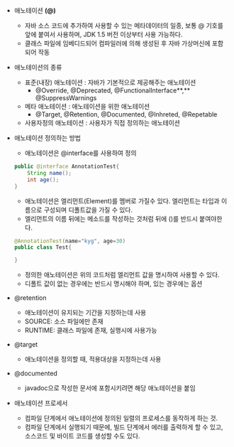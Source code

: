 - 애노테이션 **(@)**
    - 자바 소스 코드에 추가하여 사용할 수 있는 메타데이터의 일종, 보통 @ 기호를 앞에 붙여서 사용하며, JDK 1.5 버전 이상부터 사용 가능하다.
    - 클래스 파일에 임베디드되어 컴파일러에 의해 생성된 후 자바 가상머신에 포함되어 작동
    
- 애노테이션의 종류
    - 표준(내장) 애노테이션 : 자바가 기본적으로 제공해주는 애노테이션
        - @Override, @Deprecated, @FunctionalInterface**,** @SuppressWarnings
    - 메타 애노테이션 : 애노테이션을 위한 애노테이션
        - @Target, @Retention, @Documented, @Inhreted, @Repetable
    - 사용자정의 애노테이션 : 사용자가 직접 정의하는 애노테이션
    
- 애노테이션 정의하는 방법
    - 애노테이션은 @interface를 사용하여 정의
    
    ```java
    public @interface AnnotationTest{
    	String name();
    	int age();
    }
    ```
    
    - 애노테이션은 엘리먼트(Element)를 멤버로 가질수 있다. 엘리먼트는 타입과 이름으로 구성되며 디폴트값을 가질 수 있다.
    - 엘리먼트의 이름 뒤에는 메소드를 작성하는 것처럼 뒤에 ()를 반드시 붙여야한다.
    
    ```java
    @AnnotationTest(name="kyg", age=30)
    public class Test{
    
    }
    ```
    
    - 정의한 애노테이션은 위의 코드처럼 엘리먼트 값을 명시하여 사용할 수 있다.
    - 디폴트 값이 없는 경우에는 반드시 명시해야 하며, 있는 경우에는 옵션
- @retention
    - 애노테이션이 유지되는 기간을 지정하는데 사용
    - SOURCE: 소스 파일에만 존재
    - RUNTIME: 클래스 파일에 존재, 실행시에 사용가능
- @target
    - 애노테이션을 정의할 때, 적용대상을 지정하는데 사용

- @documented
    - javadoc으로 작성한 문서에 포함시키려면 해당 애노테이션을 붙임
- 애노테이션 프로세서
    - 컴파일 단계에서 애노테이션에 정의된 일렬의 프로세스를 동작하게 하는 것.
    - 컴파일 단계에서 실행되기 때문에, 빌드 단계에서 에러를 출력하게 할 수 있고, 소스코드 및 바이트 코드를 생성할 수도 있다.
